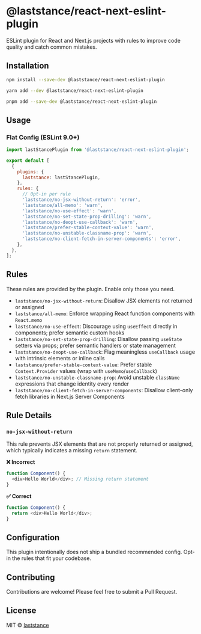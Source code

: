 # @laststance/react-next-eslint-plugin

ESLint plugin for React and Next.js projects with rules to improve code quality and catch common mistakes.

## Installation

```bash
npm install --save-dev @laststance/react-next-eslint-plugin
```

```bash
yarn add --dev @laststance/react-next-eslint-plugin
```

```bash
pnpm add --save-dev @laststance/react-next-eslint-plugin
```

## Usage

### Flat Config (ESLint 9.0+)

```javascript
import lastStancePlugin from '@laststance/react-next-eslint-plugin';

export default [
  {
    plugins: {
      laststance: lastStancePlugin,
    },
    rules: {
      // Opt-in per rule
      'laststance/no-jsx-without-return': 'error',
      'laststance/all-memo': 'warn',
      'laststance/no-use-effect': 'warn',
      'laststance/no-set-state-prop-drilling': 'warn',
      'laststance/no-deopt-use-callback': 'warn',
      'laststance/prefer-stable-context-value': 'warn',
      'laststance/no-unstable-classname-prop': 'warn',
      'laststance/no-client-fetch-in-server-components': 'error',
    },
  },
];
```

## Rules

These rules are provided by the plugin. Enable only those you need.

- `laststance/no-jsx-without-return`: Disallow JSX elements not returned or assigned
- `laststance/all-memo`: Enforce wrapping React function components with `React.memo`
- `laststance/no-use-effect`: Discourage using `useEffect` directly in components; prefer semantic custom hooks
- `laststance/no-set-state-prop-drilling`: Disallow passing `useState` setters via props; prefer semantic handlers or state management
- `laststance/no-deopt-use-callback`: Flag meaningless `useCallback` usage with intrinsic elements or inline calls
- `laststance/prefer-stable-context-value`: Prefer stable `Context.Provider` values (wrap with `useMemo`/`useCallback`)
- `laststance/no-unstable-classname-prop`: Avoid unstable `className` expressions that change identity every render
- `laststance/no-client-fetch-in-server-components`: Disallow client-only fetch libraries in Next.js Server Components

## Rule Details

### `no-jsx-without-return`

This rule prevents JSX elements that are not properly returned or assigned, which typically indicates a missing `return` statement.

**❌ Incorrect**
```javascript
function Component() {
  <div>Hello World</div>; // Missing return statement
}
```

**✅ Correct**
```javascript
function Component() {
  return <div>Hello World</div>;
}
```

## Configuration

This plugin intentionally does not ship a bundled recommended config. Opt-in the rules that fit your codebase.

## Contributing

Contributions are welcome! Please feel free to submit a Pull Request.

## License

MIT © [laststance](https://github.com/laststance)